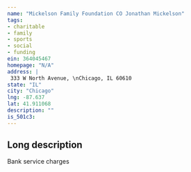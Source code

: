 ```yaml
---
name: "Mickelson Family Foundation CO Jonathan Mickelson"
tags:
- charitable
- family
- sports
- social
- funding
ein: 364045467
homepage: "N/A"
address: |
 333 W North Avenue, \nChicago, IL 60610
state: "IL"
city: "Chicago"
lng: -87.637
lat: 41.911068
description: ""
is_501c3: 
---
```


## Long description

Bank service charges
